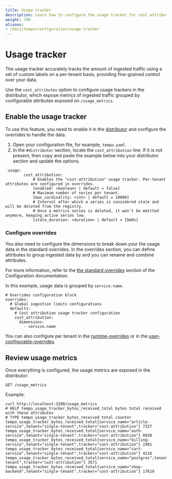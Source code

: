 ```yaml
---
title: Usage tracker
description: Learn how to configure the usage tracker for cost attribution.
weight: 700
aliases:
- /docs/tempo/configuration/usage-tracker
---
```


# Usage tracker

The usage tracker accurately tracks the amount of ingested traffic using a set of custom labels on a per-tenant basis, providing fine-grained control over your data.

Use the `cost_attributes` option to configure usage trackers in the distributor, which expose metrics of ingested traffic grouped by configurable attributes exposed on `/usage_metrics`.

## Enable the usage tracker

To use this feature, you need to enable it in the [distributor](https://grafana.com/docs/tempo/<TEMPO_VERSION>/configuration/#distributor) and configure the overrides to handle the data.

1. Open your configuration file, for example, `tempo.yaml`.
1. In the `#distributor` section, locate the `cost_attribution` line. If it is not present, then copy and paste the example below into your distributor section and update the options.

```
 usage:
        cost_attribution:
            # Enables the "cost-attribution" usage tracker. Per-tenant attributes are configured in overrides.
            [enabled: <boolean> | default = false]
            # Maximum number of series per tenant.
            [max_cardinality: <int> | default = 10000]
            # Interval after which a series is considered stale and will be deleted from the registry.
            # Once a metrics series is deleted, it won't be emitted anymore, keeping active series low.
            [stale_duration: <duration> | default = 15m0s]
```


### Configure overrides

You also need to configure the dimensions to break down your the usage data in the standard overrides.
In the overrides section, you can define attributes to group ingested data by and you can rename and combine attributes.

For more information, refer to the [the standard overrides](https://grafana.com/docs/tempo/<TEMPO_VERSION>/configuration/#standard-overrides) section of the Configuration documentation.

In this example, usage data is grouped by `service.name`.

```
# Overrides configuration block
overrides:
  # Global ingestion limits configurations
  defaults:
    # Cost attribution usage tracker configuration
    cost_attribution:
      dimensions:
        - service.name
```

You can also configure per tenant in the [runtime-overrides](https://grafana.com/docs/tempo/<TEMPO_VERSION>/configuration/#runtime-overrides) or in the [user-configurable-overrides](https://grafana.com/docs/tempo/<TEMPO_VERSION>/configuration/#user-configurable-overrides).

## Review usage metrics

Once everything is configured, the usage metrics are exposed in the distributor:

```
GET /usage_metrics
```

Example:
```
curl http://localhost:3200/usage_metrics
# HELP tempo_usage_tracker_bytes_received_total bytes total received with these attributes
# TYPE tempo_usage_tracker_bytes_received_total counter
tempo_usage_tracker_bytes_received_total{service_name="article-service",tenant="single-tenant",tracker="cost-attribution"} 7327
tempo_usage_tracker_bytes_received_total{service_name="auth-service",tenant="single-tenant",tracker="cost-attribution"} 8938
tempo_usage_tracker_bytes_received_total{service_name="billing-service",tenant="single-tenant",tracker="cost-attribution"} 2401
tempo_usage_tracker_bytes_received_total{service_name="cart-service",tenant="single-tenant",tracker="cost-attribution"} 4116
tempo_usage_tracker_bytes_received_total{service_name="postgres",tenant="single-tenant",tracker="cost-attribution"} 3571
tempo_usage_tracker_bytes_received_total{service_name="shop-backend",tenant="single-tenant",tracker="cost-attribution"} 17619
```